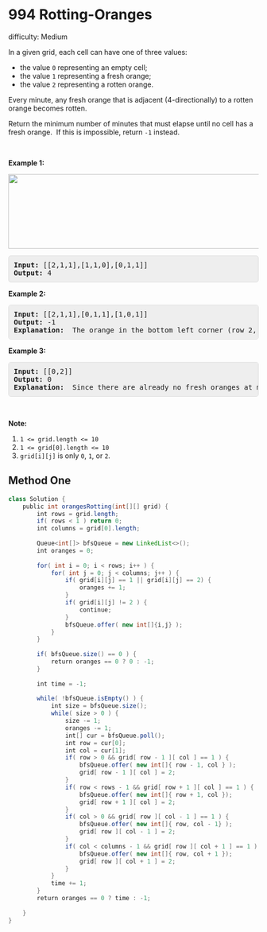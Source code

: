 # 994 Rotting-Oranges 
 
difficulty: Medium 
 
<style>
        section pre{
          background-color: #eee;
          border: 1px solid #ddd;
          padding:10px;
          border-radius: 5px;
        }
      </style>
<section>
<div><p>In a given grid, each cell can have one of three&nbsp;values:</p>
<ul>
	<li>the value <code>0</code> representing an empty cell;</li>
	<li>the value <code>1</code> representing a fresh orange;</li>
	<li>the value <code>2</code> representing a rotten orange.</li>
</ul>
<p>Every minute, any fresh orange that is adjacent (4-directionally) to a rotten orange becomes rotten.</p>
<p>Return the minimum number of minutes that must elapse until no cell has a fresh orange.&nbsp; If this is impossible, return <code>-1</code> instead.</p>
<p>&nbsp;</p>
<div>
<p><strong>Example 1:</strong></p>
<p><strong><img alt="" src="https://assets.leetcode.com/uploads/2019/02/16/oranges.png" style="width: 712px; height: 150px;"></strong></p>
<pre><strong>Input: </strong><span id="example-input-1-1">[[2,1,1],[1,1,0],[0,1,1]]</span>
<strong>Output: </strong><span id="example-output-1">4</span>
</pre>
<div>
<p><strong>Example 2:</strong></p>
<pre><strong>Input: </strong><span id="example-input-2-1">[[2,1,1],[0,1,1],[1,0,1]]</span>
<strong>Output: </strong><span id="example-output-2">-1</span>
<strong>Explanation: </strong> The orange in the bottom left corner (row 2, column 0) is never rotten, because rotting only happens 4-directionally.
</pre>
<div>
<p><strong>Example 3:</strong></p>
<pre><strong>Input: </strong><span id="example-input-3-1">[[0,2]]</span>
<strong>Output: </strong><span id="example-output-3">0</span>
<strong>Explanation: </strong> Since there are already no fresh oranges at minute 0, the answer is just 0.
</pre>
<p>&nbsp;</p>
<p><strong>Note:</strong></p>
<ol>
	<li><code>1 &lt;= grid.length &lt;= 10</code></li>
	<li><code>1 &lt;= grid[0].length &lt;= 10</code></li>
	<li><code>grid[i][j]</code> is only <code>0</code>, <code>1</code>, or <code>2</code>.</li>
</ol>
</div>
</div>
</div>
</div></section>
 
 ## Method One 
 
``` Java
class Solution {
    public int orangesRotting(int[][] grid) {
        int rows = grid.length;
        if( rows < 1 ) return 0;
        int columns = grid[0].length;
        
        Queue<int[]> bfsQueue = new LinkedList<>();
        int oranges = 0;
        
        for( int i = 0; i < rows; i++ ) {
            for( int j = 0; j < columns; j++ ) {
                if( grid[i][j] == 1 || grid[i][j] == 2) {
                    oranges += 1;
                }
                if( grid[i][j] != 2 ) {
                    continue;
                }
                bfsQueue.offer( new int[]{i,j} );
            }
        }
        
        if( bfsQueue.size() == 0 ) {
            return oranges == 0 ? 0 : -1;
        } 
        
        int time = -1;
        
        while( !bfsQueue.isEmpty() ) {
            int size = bfsQueue.size();
            while( size > 0 ) {
                size -= 1;
                oranges -= 1;
                int[] cur = bfsQueue.poll();
                int row = cur[0];
                int col = cur[1];
                if( row > 0 && grid[ row - 1 ][ col ] == 1 ) {
                    bfsQueue.offer( new int[]{ row - 1, col } );
                    grid[ row - 1 ][ col ] = 2;
                }
                if( row < rows - 1 && grid[ row + 1 ][ col ] == 1 ) {
                    bfsQueue.offer( new int[]{ row + 1, col });
                    grid[ row + 1 ][ col ] = 2;
                }
                if( col > 0 && grid[ row ][ col - 1 ] == 1 ) {
                    bfsQueue.offer( new int[]{ row, col - 1} );
                    grid[ row ][ col - 1 ] = 2;
                }
                if( col < columns - 1 && grid[ row ][ col + 1 ] == 1 ) {
                    bfsQueue.offer( new int[]{ row, col + 1 });
                    grid[ row ][ col + 1 ] = 2;
                }               
            }
            time += 1;
        }
        return oranges == 0 ? time : -1;
        
    }
}
​
```